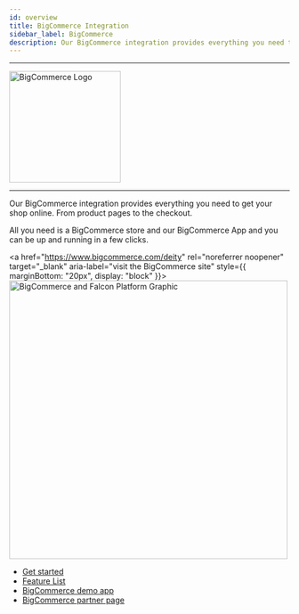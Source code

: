 ```yaml
---
id: overview
title: BigCommerce Integration
sidebar_label: BigCommerce
description: Our BigCommerce integration provides everything you need to get your shop online. From product pages to the checkout.
---
```


---

<a href="https://www.bigcommerce.com/" rel="noreferrer noopener" target="_blank" aria-label="visit the BigCommerce site">
  <img src="/docs/img/docs/platform/bigcommerce-logo.svg" alt="BigCommerce Logo" width="200"/>
</a>

---

Our BigCommerce integration provides everything you need to get your shop online. From product pages to the checkout.

All you need is a BigCommerce store and our BigCommerce App and you can be up and running in a few clicks.

<a
href="https://www.bigcommerce.com/deity"
rel="noreferrer noopener"
target="\_blank"
aria-label="visit the BigCommerce site"
style={{ marginBottom: "20px", display: "block" }}><img src="/docs/img/docs/platform/bigcommerce/partner-header.jpg" alt="BigCommerce and Falcon Platform Graphic" width="500"/> </a>

- [Get started](/docs/composer/integration/bigcommerce/getting-started)
- [Feature List](/docs/composer/integration/bigcommerce/features)
- [BigCommerce demo app](https://demo.deity.io/)
- [BigCommerce partner page](https://www.bigcommerce.com/apps/deity-falcon-pwa-storefront/)
